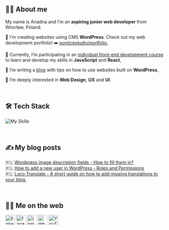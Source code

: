 ## :raising_hand_woman: About me 

<!--
**Ariadna1706/Ariadna1706** is a ✨ _special_ ✨ repository because its `README.md` (this file) appears on your GitHub profile.

Here are some ideas to get you started:

- 🔭 I’m currently working on ...
- 🌱 I’m currently learning ...
- 👯 I’m looking to collaborate on ...
- 🤔 I’m looking for help with ...
- 💬 Ask me about ...
- 📫 How to reach me: ...
- 😄 Pronouns: ...
- ⚡ Fun fact: ...
-->


My name is Ariadna and I’m an **aspiring junior web developer** from Wrocław, Poland. 



:small_blue_diamond: I'm creating websites using CMS **WordPress**. Check out my web development portfolio! :arrow_right: [ponitcestudio/portfolio](https://ponitcestudio.pl/portfolio),

:small_blue_diamond: Currently, I’m participating in an [individual front-end development course](https://devmentor.pl) to learn and develop my skills in **JavaScript** and **React**,

:small_blue_diamond: I’m writing a [blog](https://ponitcestudio.pl/blog/) with tips on how to use websites built on **WordPress**,

:small_blue_diamond: I’m deeply interested in **Web Design**, **UX** and **UI**.

&nbsp;

## :hammer_and_wrench: Tech Stack 

![My Skills](https://skillicons.dev/icons?i=html,css,js,react,wordpress,figma,ps)


&nbsp;

## :writing_hand: My blog posts 
:poland:  [Wordpress image description fields - How to fill them in?](https://ponitcestudio.pl/pola-opisu-zdjec-na-wordpressie-%EF%BF%BC/)<br>
:poland:  [How to add a new user in WordPress - Roles and Permissions ](https://ponitcestudio.pl/jak-dodac-nowego-uzytkownika-w-wordpressie/)<br>
:poland:  [Loco Translate - A short guide on how to add missing translations to your blog.](https://ponitcestudio.pl/loco-translate-czyli-krotki-przewodnik-jak-wprowadzic-brakujace-tlumaczenia-na-twoim-blogu/)

&nbsp;

## :woman_technologist: Me on the web 
[<img src='https://cdn.jsdelivr.net/npm/simple-icons@3.0.1/icons/linkedin.svg' alt='linkedin' height='30'>](https://www.linkedin.com/in/ariadna-nicieja)  [<img src='https://cdn.jsdelivr.net/npm/simple-icons@3.0.1/icons/facebook.svg' alt='facebook' height='30'>](https://www.facebook.com/po.nitce.studio)  [<img src='https://cdn.jsdelivr.net/npm/simple-icons@3.0.1/icons/instagram.svg' alt='instagram' height='30'>](https://www.instagram.com/po_nitce_studio) [<img src='https://cdn.jsdelivr.net/npm/simple-icons@3.0.1/icons/icloud.svg' alt='website' height='30'>](https://ponitcestudio.pl)
[<img src='https://cdn.jsdelivr.net/npm/simple-icons@3.0.1/icons/youtube.svg' alt='YouTube' height='30'>](https://www.youtube.com/channel/UCsPZOJRuVE-DZv-EZvpSr-Q)





